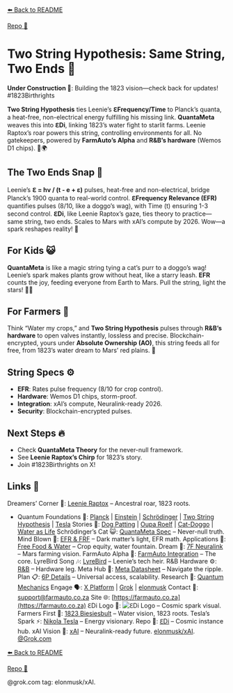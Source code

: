[⬅️ Back to README](https://github.com/JayBotsa/FarmAuto/blob/main/README.md) 


[Repo 📂](https://github.com/JayBotsa/FarmAuto)

# Two String Hypothesis: Same String, Two Ends 🧵

**Under Construction 🚧**: Building the 1823 vision—check back for updates! #1823Birthrights

**Two String Hypothesis** ties Leenie’s **ℇFrequency/Time** to Planck’s quanta, a heat-free, non-electrical energy fulfilling his missing link. **QuantaMeta** weaves this into **ℇDi**, linking 1823’s water fight to starlit farms. Leenie Raptox’s roar powers this string, controlling environments for all. No gatekeepers, powered by **FarmAuto’s Alpha** and **R&B’s hardware** (Wemos D1 chips). 🥖🌍

## The Two Ends Snap 🌌
Leenie’s **ℇ = hν / (t - e + ε)** pulses, heat-free and non-electrical, bridge Planck’s 1900 quanta to real-world control. **ℇFrequency Relevance (EFR)** quantifies pulses (8/10, like a doggo’s wag), with Time (t) ensuring 1-3 second control. **ℇDi**, like Leenie Raptox’s gaze, ties theory to practice—same string, two ends. Scales to Mars with xAI’s compute by 2026. Wow—a spark reshapes reality! 🫶

## For Kids 😺
**QuantaMeta** is like a magic string tying a cat’s purr to a doggo’s wag! Leenie’s spark makes plants grow without heat, like a starry leash. **EFR** counts the joy, feeding everyone from Earth to Mars. Pull the string, light the stars! 🐶🌱

## For Farmers 🌾
Think “Water my crops,” and **Two String Hypothesis** pulses through **R&B’s hardware** to open valves instantly, lossless and precise. Blockchain-encrypted, yours under **Absolute Ownership (AO)**, this string feeds all for free, from 1823’s water dream to Mars’ red plains. 🚜

## String Specs ⚙️
- **EFR**: Rates pulse frequency (8/10 for crop control).
- **Hardware**: Wemos D1 chips, storm-proof.
- **Integration**: xAI’s compute, Neuralink-ready 2026.
- **Security**: Blockchain-encrypted pulses.

## Next Steps 🔥
- Check **QuantaMeta Theory** for the never-null framework.
- See **Leenie Raptox’s Chirp** for 1823’s story.
- Join #1823Birthrights on X!

## Links 🌠
Dreamers’ Corner 🦖: [Leenie Raptox](https://github.com/JayBotsa/FarmAuto/blob/main/stories/Leenie_Raptox_1823.md) – Ancestral roar, 1823 roots.
- Quantum Foundations 🔬: [Planck](https://github.com/JayBotsa/FarmAuto/blob/main/foundations/Planck_1900.md) | [Einstein](https://github.com/JayBotsa/FarmAuto/blob/main/foundations/Einstein_1905.md) | [Schrödinger](https://github.com/JayBotsa/FarmAuto/blob/main/foundations/Schrodinger_1935.md) | [Two String Hypothesis](https://github.com/JayBotsa/FarmAuto/blob/main/foundations/Two_String_Hypothesis.md) | [Tesla](https://en.wikipedia.org/wiki/Nikola_Tesla)
Stories 📖: [Dog Patting](https://github.com/JayBotsa/FarmAuto/blob/main/stories/Dog_Patting_Metaphor.md) | [Oupa Roelf](https://github.com/JayBotsa/FarmAuto/blob/main/stories/Oupa_Roelf_1909.md) | [Cat-Doggo](https://github.com/JayBotsa/FarmAuto/blob/main/stories/Cat_Doggo_LightsOn.md) | [Water as Life](https://github.com/JayBotsa/FarmAuto/blob/main/stories/Water_Legacy_1823.md)
Schrödinger’s Cat 😺: [QuantaMeta Spec](https://github.com/JayBotsa/FarmAuto/blob/main/foundations/QuantaMeta_Spec.md) – Never-null truth.
Mind Blown 🤯: [EFR & FRF](https://github.com/JayBotsa/FarmAuto/blob/main/foundations/EFR_FRF.md) – Dark matter’s light, EFR math.
Applications 🌾: [Free Food & Water](https://github.com/JayBotsa/FarmAuto/blob/main/applications/FreeFood_Water.md) – Crop equity, water fountain.
Dream 🚀: [7F Neuralink](https://github.com/JayBotsa/FarmAuto/blob/main/6p-plan/7F_Neuralink.md) – Mars farming vision.
FarmAuto Alpha 🚜: [FarmAuto Integration](https://github.com/JayBotsa/FarmAuto/blob/main/applications/FarmAuto_Integration.md) – The core.
LyreBird Song 🎶: [LyreBird](https://github.com/JayBotsa/FarmAuto/blob/main/stories/LyreBird_Song.md) – Leenie’s tech heir.
R&B Hardware ⚙️: [R&B](https://github.com/JayBotsa/FarmAuto/blob/main/foundations/RB_Hardware.md) – Hardware leg.
Meta Hub 🧬: [Meta Datasheet](https://github.com/JayBotsa/FarmAuto/blob/main/foundations/Meta_Datasheet.md) – Navigate the ripple.
Plan 📋: [6P Details](https://github.com/JayBotsa/FarmAuto/blob/main/6p-plan/6P_Details.md) – Universal access, scalability.
Research 🔬: [Quantum Mechanics](https://en.wikipedia.org/wiki/Quantum_mechanics)
Engage 🗣️: [X Platform](https://x.com) | [Grok](https://x.com/grok) | [elonmusk](https://x.com/elonmusk)
Contact 📧: [support@farmauto.co.za](mailto:support@farmauto.co.za)
Site 🌐: [https://farmauto.co.za](https://farmauto.co.za)
ℇDi Logo 📸: ![ℇDi Logo](https://github.com/JayBotsa/FarmAuto/raw/main/images/farmauto-logo.png) – Cosmic spark visual.
Farmers First 🌾: [1823 Biesiesbult](https://github.com/JayBotsa/FarmAuto/blob/main/claims/1823_Birthrights.md) – Water vision, 1823 roots.
Tesla’s Spark ⚡️: [Nikola Tesla](https://en.wikipedia.org/wiki/Nikola_Tesla) – Energy visionary.
Repo 📂: [ℇDi](https://github.com/JayBotsa/FarmAuto) – Cosmic instance hub.
xAI Vision 🔬: [xAI](https://x.ai) – Neuralink-ready future. [elonmusk/xAI](https://x.com/xAI). [@Grok.com](https://x.com/Grok)

[⬅️ Back to README](https://github.com/JayBotsa/FarmAuto/blob/main/README.md) 


[Repo 📂](https://github.com/JayBotsa/FarmAuto)

@grok.com tag: elonmusk/xAI.
